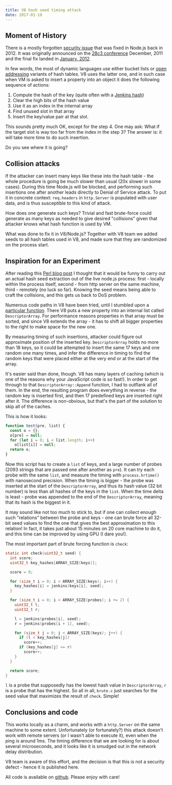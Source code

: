 ```yaml
---
title: V8 hash seed timing attack
date: 2017-01-19
---
```


## Moment of History

There is a mostly forgotten [security issue][0] that was fixed in
Node.js back in 2012. It was originally announced on the
[28c3 conference][1] December, 2011 and the final fix landed in
[January, 2012][2].

In few words, the most of dynamic languages use either bucket lists or
[open addressing][3] variants of hash tables. V8 uses the latter one, and in
such case when VM is asked to insert a property into an object it does
the following sequence of actions:

1. Compute the hash of the key (quite often with a [Jenkins hash][4])
2. Clear the high bits of the hash value
3. Use it as an index in the internal array
4. Find unused slot in that array
5. Insert the key/value pair at that slot.

This sounds pretty much OK, except for the step 4. One may ask: What if the
target slot is way too far from the index in the step 3? The answer is: it will
take more time to do such insertion.

Do you see where it is going?

## Collision attacks

If the attacker can insert many keys like these into the hash table - the whole
procedure is going be much slower than usual (20x slower in some cases). During
this time Node.js will be blocked, and performing such insertions one after
another leads directly to Denial of Service attack. To put it in concrete
context: `req.headers` in `http.Server` is populated with user data, and is thus
susceptible to this kind of attack.

How does one generate such keys? Trivial and fast brute-force could generate as
many keys as needed to give desired "collisions" given that attacker knows what
hash function is used by VM.

What was done to fix it in V8/Node.js? Together with V8 team we added seeds to
all hash tables used in V8, and made sure that they are randomized on the
process start.

## Inspiration for an Experiment

After reading this [Perl blog post][5] I thought that it would be funny to
carry out an actual hash seed extraction out of the live node.js process:
first - locally within the process itself, second - from http server on the same
machine, third - remotely (no luck so far). Knowing the seed means being able
to craft the collisions, and this gets us back to DoS problem.

Numerous code paths in V8 have been tried, until I stumbled upon a
[particular function][6]. There V8 puts a new property into an internal list
called `DescriptorArray`. For performance reasons properties in that array
must be sorted, and since V8 extends the array - it has to shift all bigger
properties to the right to make space for the new one.

By measuring timing of such insertions, attacker could figure out approximate
position of the inserted key. `DescriptorArray` holds no more than 18 keys, so
it could be attempted to insert the same 17 keys and one random one many times,
and infer the difference in timing to find the random keys that were placed
either at the very end or at the start of the array.

It's easier said than done, though. V8 has many layers of caching (which is one
of the reasons why your JavaScript code is so fast!). In order to get
through to that `DescriptorArray::Append` function, I had to outflank all of
them. In the end, the resulting program does everything in reverse - the random
key is inserted first, and then 17 predefined keys are inserted right after it.
The difference is non-obvious, but that's the part of the solution to skip all
of the caches.

This is how it looks:
```javascript
function test(pre, list) {
  const o = {};
  o[pre] = null;
  for (let i = 0; i < list.length; i++)
    o[list[i]] = null;
  return o;
}
```

Now this script has to create a `list` of keys, and a large number of probes
(2093 strings that are passed one after another as `pre`). It can try each probe
with the same `list`, and measure the timing with `process.hrtime()` with
nanosecond precision. When the timing is bigger - the probe was inserted at the
start of the `DescriptorArray`, and thus its hash value (32 bit number) is less
than all hashes of the keys in the `list`. When the time delta is least -
probe was appended to the end of the `DescriptorArray`, meaning that its hash
is the biggest in it.

It may sound like not too much to stick to, but if one can collect enough such
"relations" between the probe and keys - one can brute force all 32-bit seed
values to find the one that gives the best approximation to this relation!
In fact, it takes just about 15 minutes on 20 core machine to do it, and this
time can be improved by using GPU (I dare you!).

The most important part of brute forcing function is `check`:

```c
static int check(uint32_t seed) {
  int score;
  uint32_t key_hashes[ARRAY_SIZE(keys)];

  score = 0;

  for (size_t i = 0; i < ARRAY_SIZE(keys); i++) {
    key_hashes[i] = jenkins(keys[i], seed);
  }

  for (size_t i = 0; i < ARRAY_SIZE(probes); i += 2) {
    uint32_t l;
    uint32_t r;

    l = jenkins(probes[i], seed);
    r = jenkins(probes[i + 1], seed);

    for (size_t j = 0; j < ARRAY_SIZE(keys); j++) {
      if (l < key_hashes[j])
        score++;
      if (key_hashes[j] <= r)
        score++;
    }
  }

  return score;
}
```

`l` is a probe that supposedly has the lowest hash value in `DescriptorArray`,
`r` is a probe that has the highest. So all in all, `brute.c` just searches for
the seed value that maximizes the result of `check`. Simple!

## Conclusions and code

This works locally as a charm, and works with a `http.Server` on the same
machine to some extent. Unfortunately (or fortunately?) this attack doesn't work
with remote servers (or I wasn't able to execute it), even when the ping is
around 1ms. The timing difference that we are looking for is about several
microseconds, and it looks like it is smudged out in the network delay
distribution.

V8 team is aware of this effort, and the decision is that this is not a security
defect - hence it is published here.

All code is available on [github][7]. Please enjoy with care!

[0]: https://github.com/nodejs/node-v0.x-archive/issues/2431
[1]: https://www.youtube.com/watch?v=R2Cq3CLI6H8
[2]: https://github.com/nodejs/node/commit/16953329413831b32f4c3b2255aeacec874ed69d
[3]: https://en.wikipedia.org/wiki/Hash_table#Open_addressing
[4]: https://en.wikipedia.org/wiki/Jenkins_hash_function
[5]: http://perl11.org/blog/seed.html
[6]: https://github.com/v8/v8/blob/140d4df7954259e60a555efc0b2d00a9c924564c/src/objects-inl.h#L3140-L3157
[7]: https://github.com/indutny/hash-cracker
